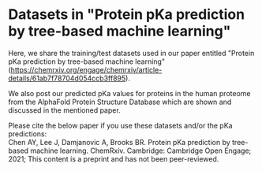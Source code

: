 # Datasets in "Protein pKa prediction by tree-based machine learning"

Here, we share the training/test datasets used in our paper entitled "Protein pKa prediction by tree-based machine learning" (https://chemrxiv.org/engage/chemrxiv/article-details/61ab7f78704d054ccb3ff895).

We also post our predicted pKa values for proteins in the human proteome from the AlphaFold Protein Structure Database which are shown and discussed in the mentioned paper.

Please cite the below paper if you use these datasets and/or the pKa predictions:  
Chen AY, Lee J, Damjanovic A, Brooks BR. Protein pKa prediction by tree-based machine learning. ChemRxiv. Cambridge: Cambridge Open Engage; 2021;  This content is a preprint and has not been peer-reviewed.
